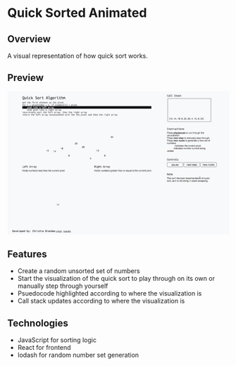 # Quick Sorted Animated

## Overview
A visual representation of how quick sort works.

## Preview
![Quick Sort](./public/assets/quickSortPreview3.gif)

## Features
* Create a random unsorted set of numbers
* Start the visualization of the quick sort to play through on its own or manually step through yourself
* Psuedocode highlighted according to where the visualization is
* Call stack updates according to where the visualization is

## Technologies
* JavaScript for sorting logic
* React for frontend
* lodash for random number set generation
